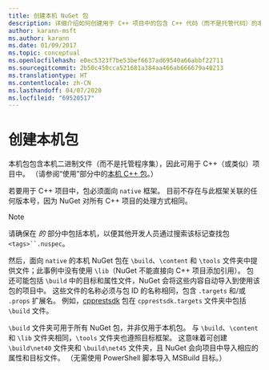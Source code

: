 ```yaml
---
title: 创建本机 NuGet 包
description: 详细介绍如何创建用于 C++ 项目中的包含 C++ 代码（而不是托管代码）的本机 NuGet 包。
author: karann-msft
ms.author: karann
ms.date: 01/09/2017
ms.topic: conceptual
ms.openlocfilehash: e0ec5323f7be53bef6637ad69540a66abbf22711
ms.sourcegitcommit: 2b50c450cca521681a384aa466ab666679a40213
ms.translationtype: HT
ms.contentlocale: zh-CN
ms.lasthandoff: 04/07/2020
ms.locfileid: "69520517"
---
```

# <a name="creating-native-packages"></a>创建本机包

本机包包含本机二进制文件（而不是托管程序集），因此可用于 C++（或类似）项目中。 （请参阅“使用”部分中的[本机 C++ 包](../consume-packages/finding-and-choosing-packages.md#native-c-packages)。）

若要用于 C++ 项目中，包必须面向 `native` 框架。 目前不存在与此框架关联的任何版本号，因为 NuGet 对所有 C++ 项目的处理方式相同。

> [!Note]
> 请确保在 *的* 部分中包括本机，以便其他开发人员通过搜索该标记查找包`<tags>``.nuspec`。

然后，面向 `native` 的本机 NuGet 包在 `\build`、`\content` 和 `\tools` 文件夹中提供文件；此事例中没有使用 `\lib`（NuGet 不能直接向 C++ 项目添加引用）。 包还可能包括 `\build` 中的目标和属性文件，NuGet 会将这些内容自动导入到使用该包的项目中。 这些文件的名称必须与包 ID 的名称相同，包含 `.targets` 和/或 `.props` 扩展名。 例如，[cpprestsdk](https://nuget.org/packages/cpprestsdk/) 包在 `cpprestsdk.targets` 文件夹中包括 `\build` 文件。

`\build` 文件夹可用于所有 NuGet 包，并非仅用于本机包。 与 `\build`、`\content` 和 `\lib` 文件夹相同，`\tools` 文件夹也遵照目标框架。 这意味着可创建 `\build\net40` 文件夹和 `\build\net45` 文件夹，且 NuGet 会向项目中导入相应的属性和目标文件。 （无需使用 PowerShell 脚本导入 MSBuild 目标。）
